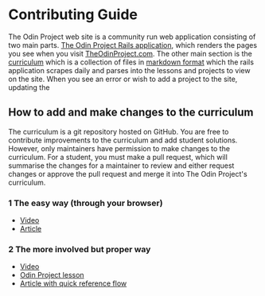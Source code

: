 # Contributing Guide

The Odin Project web site is a community run web application consisting of two main parts. [The Odin Project Rails application](https://github.com/TheOdinProject/theodinproject), which renders the pages you see when you visit [TheOdinProject.com](https://www.theodinproject.com/). The other main section is the [curriculum](https://github.com/TheOdinProject/curriculum) which is a collection of files in [markdown format](https://www.markdownguide.org/basic-syntax) which the rails application scrapes daily and parses into the lessons and projects to view on the site. When you see an error or wish to add a project to the site, updating the

## How to add and make changes to the curriculum

The curriculum is a git repository hosted on GitHub. You are free to contribute improvements to the curriculum and add student solutions. However, only maintainers have permission to make changes to the curriculum. For a student, you must make a pull request, which will summarise the changes for a maintainer to review and either request changes or approve the pull request and merge it into The Odin Project's curriculum. 

### 1 The easy way (through your browser)
* [Video](https://www.youtube.com/watch?v=V74l_zS1x8E)
* [Article](https://help.github.com/en/articles/editing-files-in-another-users-repository)

### 2 The more involved but proper way
* [Video](https://www.youtube.com/watch?v=mENDYhfxH-o)
* [Odin Project lesson](https://www.theodinproject.com/courses/ruby-programming/lessons/using-git-in-the-real-world#a-git-workflow-for-open-source-contribution) 
* [Article with quick reference flow](https://blog.scottlowe.org/2015/01/27/using-fork-branch-git-workflow/)
